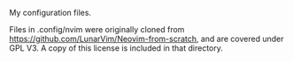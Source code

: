My configuration files.

Files in .config/nvim were originally cloned from https://github.com/LunarVim/Neovim-from-scratch, and are covered under GPL V3. A copy of this license is included in that directory.
